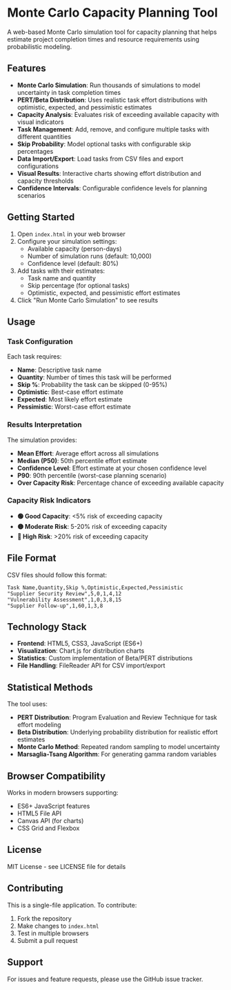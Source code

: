 # Monte Carlo Capacity Planning Tool

A web-based Monte Carlo simulation tool for capacity planning that helps estimate project completion times and resource requirements using probabilistic modeling.

## Features

- **Monte Carlo Simulation**: Run thousands of simulations to model uncertainty in task completion times
- **PERT/Beta Distribution**: Uses realistic task effort distributions with optimistic, expected, and pessimistic estimates
- **Capacity Analysis**: Evaluates risk of exceeding available capacity with visual indicators
- **Task Management**: Add, remove, and configure multiple tasks with different quantities
- **Skip Probability**: Model optional tasks with configurable skip percentages
- **Data Import/Export**: Load tasks from CSV files and export configurations
- **Visual Results**: Interactive charts showing effort distribution and capacity thresholds
- **Confidence Intervals**: Configurable confidence levels for planning scenarios

## Getting Started

1. Open `index.html` in your web browser
2. Configure your simulation settings:
   - Available capacity (person-days)
   - Number of simulation runs (default: 10,000)
   - Confidence level (default: 80%)
3. Add tasks with their estimates:
   - Task name and quantity
   - Skip percentage (for optional tasks)
   - Optimistic, expected, and pessimistic effort estimates
4. Click "Run Monte Carlo Simulation" to see results

## Usage

### Task Configuration

Each task requires:
- **Name**: Descriptive task name
- **Quantity**: Number of times this task will be performed
- **Skip %**: Probability the task can be skipped (0-95%)
- **Optimistic**: Best-case effort estimate
- **Expected**: Most likely effort estimate  
- **Pessimistic**: Worst-case effort estimate

### Results Interpretation

The simulation provides:
- **Mean Effort**: Average effort across all simulations
- **Median (P50)**: 50th percentile effort estimate
- **Confidence Level**: Effort estimate at your chosen confidence level
- **P90**: 90th percentile (worst-case planning scenario)
- **Over Capacity Risk**: Percentage chance of exceeding available capacity

### Capacity Risk Indicators

- **🟢 Good Capacity**: <5% risk of exceeding capacity
- **🟡 Moderate Risk**: 5-20% risk of exceeding capacity  
- **🔴 High Risk**: >20% risk of exceeding capacity

## File Format

CSV files should follow this format:
```csv
Task Name,Quantity,Skip %,Optimistic,Expected,Pessimistic
"Supplier Security Review",5,0,1,4,12
"Vulnerability Assessment",1,0,3,8,15
"Supplier Follow-up",1,60,1,3,8
```

## Technology Stack

- **Frontend**: HTML5, CSS3, JavaScript (ES6+)
- **Visualization**: Chart.js for distribution charts
- **Statistics**: Custom implementation of Beta/PERT distributions
- **File Handling**: FileReader API for CSV import/export

## Statistical Methods

The tool uses:
- **PERT Distribution**: Program Evaluation and Review Technique for task effort modeling
- **Beta Distribution**: Underlying probability distribution for realistic effort estimates
- **Monte Carlo Method**: Repeated random sampling to model uncertainty
- **Marsaglia-Tsang Algorithm**: For generating gamma random variables

## Browser Compatibility

Works in modern browsers supporting:
- ES6+ JavaScript features
- HTML5 File API
- Canvas API (for charts)
- CSS Grid and Flexbox

## License

MIT License - see LICENSE file for details

## Contributing

This is a single-file application. To contribute:
1. Fork the repository
2. Make changes to `index.html`
3. Test in multiple browsers
4. Submit a pull request

## Support

For issues and feature requests, please use the GitHub issue tracker.
